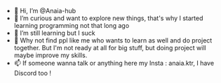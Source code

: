 - 👋 Hi, I’m @Anaia-hub
- 👀 I’m curious and want to explore new things, that's why I started learning programming not that long ago
- 🌱 I’m still learning but I suck
- 💞️ Why not find ppl like me who wants to learn as well and do project together. But I'm not ready at all for big stuff, but doing project will maybe improve my skills.
- 📫 If someone wanna talk or anything here my Insta : anaia.ktr, I have Discord too !

<!---
Anaia-hub/Anaia-hub is a ✨ special ✨ repository because its `README.md` (this file) appears on your GitHub profile.
You can click the Preview link to take a look at your changes.
--->
